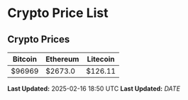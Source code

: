 # Crypto Price List

## Crypto Prices
| Bitcoin | Ethereum | Litecoin |
| ------- | -------- | -------- |
| $96969 | $2673.0 | $126.11 |
**Last Updated:** 2025-02-16 18:50 UTC
**Last Updated:** $DATE$
